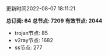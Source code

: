 更新时间2022-08-07 18:11:21

**总订阅: 64**
**总节点: 7209**
**有效节点: 2044**
- trojan节点: 85
- v2ray节点: 1682
- ss节点: 277
